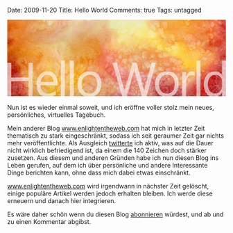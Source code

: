 Date: 2009-11-20
Title: Hello World
Comments: true
Tags: untagged

<p><img src="/assets/images/2009/6/hello-world.jpg" alt="" /></p>
<p>Nun ist es wieder einmal soweit, und ich er&ouml;ffne voller stolz mein neues, pers&ouml;nliches, virtuelles
    Tagebuch.</p>
<p>Mein anderer Blog <a href="http://www.enlightentheweb.com/">www.enlightentheweb.com</a> hat mich in letzter Zeit
    thematisch zu stark eingeschr&auml;nkt, sodass ich seit geraumer Zeit gar nichts mehr ver&ouml;ffentlichte. Als
    Ausgleich <a href="http://twitter.com/agentcmos">twitterte</a> ich aktiv, was auf die Dauer nicht&nbsp;wirklich
    befriedigend ist, da einem die 140 Zeichen doch st&auml;rker zusetzen. Aus diesem und anderen Gr&uuml;nden habe ich
    nun diesen Blog ins Leben gerufen, auf dem ich &uuml;ber pers&ouml;nliche und andere Interessante Dinge berichten
    kann, ohne dass mich dabei etwas einschr&auml;nkt.</p>
<p><a href="http://www.enlightentheweb.com/">www.enlightentheweb.com</a> wird irgendwann in n&auml;chster Zeit
    gel&ouml;scht, einige popul&auml;re Artikel werden jedoch erhalten&nbsp;bleiben. Ich werde diese erneuern und danach
    hier integrieren.</p>
<p>Es w&auml;re daher sch&ouml;n wenn du diesen Blog <a href="http://philippkueng.ch/syndication.axd">abonnieren</a>
    w&uuml;rdest, und ab und zu einen Kommentar abgibst.</p>
